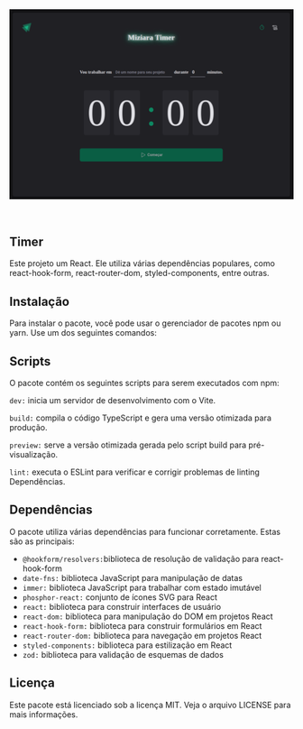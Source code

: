 <div align="center" id="top"> 
  <img src="./public/timer.png" alt="timer" />

  &#xa0;
</div>

## Timer 
Este projeto um React. Ele utiliza várias dependências populares, como react-hook-form, react-router-dom, styled-components, entre outras.

## Instalação

Para instalar o pacote, você pode usar o gerenciador de pacotes npm ou yarn. Use um dos seguintes comandos:


## Scripts

O pacote contém os seguintes scripts para serem executados com npm:

`dev:` inicia um servidor de desenvolvimento com o Vite.

`build:` compila o código TypeScript e gera uma versão otimizada para produção.

`preview:` serve a versão otimizada gerada pelo script build para pré-visualização.

`lint:` executa o ESLint para verificar e corrigir problemas de linting
Dependências.

## Dependências
O pacote utiliza várias dependências para funcionar corretamente. Estas são as principais:

- `@hookform/resolvers:`biblioteca de resolução de validação para react-hook-form
- `date-fns:` biblioteca JavaScript para manipulação de datas
- `immer:` biblioteca JavaScript para trabalhar com estado imutável
- `phosphor-react:` conjunto de ícones SVG para React
- `react:` biblioteca para construir interfaces de usuário
- `react-dom:` biblioteca para manipulação do DOM em projetos React
- `react-hook-form:` biblioteca para construir formulários em React
- `react-router-dom:` biblioteca para navegação em projetos React
- `styled-components:` biblioteca para estilização em React
- `zod:` biblioteca para validação de esquemas de dados

## Licença
Este pacote está licenciado sob a licença MIT. Veja o arquivo LICENSE para mais informações.
